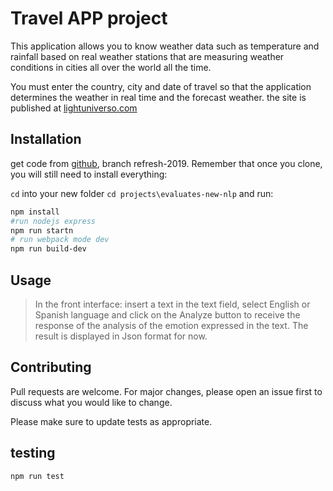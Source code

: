 # Travel APP project

This application allows you to know weather data such as temperature and rainfall based on real weather stations that are measuring weather conditions in cities all over the world all the time.

You must enter the country, city and date of travel so that the application determines the weather in real time and the forecast weather. 
the site is published at [lightuniverso.com](https://www.lightuniverso.com)

## Installation

get code from [github](https://github.com/edoradoda/fend.git), branch  refresh-2019.
Remember that once you clone, you will still need to install everything:

`cd` into your new folder `cd projects\evaluates-new-nlp` and run:
```bash
npm install
#run nodejs express
npm run startn 
# run webpack mode dev
npm run build-dev    
```

## Usage

> In the front interface: insert a text in the text field, select English or Spanish language and click on the Analyze button to receive the response of the analysis of the emotion expressed in the text. The result is displayed in Json format for now.


## Contributing
Pull requests are welcome. For major changes, please open an issue first to discuss what you would like to change.

Please make sure to update tests as appropriate.

## testing
```bash
npm run test
```